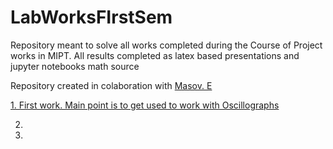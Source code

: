 # LabWorksFIrstSem
Repository meant to solve all works completed during the Course of Project works in MIPT. All results completed as latex based presentations and jupyter notebooks math source 

Repository created in colaboration with [Masov. E](https://github.com/eMasov)

[1. First work. Main point is to get used to work with Oscillographs](https://github.com/hK04/LabWorksFIrstSem/tree/main/LearningHowToUseOscillograph)

2.

3.
